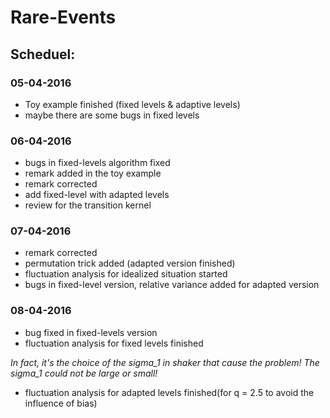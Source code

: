 # Rare-Events

## Scheduel:

### 05-04-2016
	
* Toy example finished (fixed levels & adaptive levels) 
* maybe there are some bugs in fixed levels

### 06-04-2016

* bugs in fixed-levels algorithm fixed
* remark added in the toy example
* remark corrected
* add fixed-level with adapted levels
* review for the transition kernel

### 07-04-2016

* remark corrected
* permutation trick added (adapted version finished)
* fluctuation analysis for idealized situation started
* bugs in fixed-level version, relative variance added for adapted version

### 08-04-2016
* bug fixed in fixed-levels version
* fluctuation analysis for fixed levels finished

*In fact, it's the choice of the sigma_1 in shaker that cause the problem! The sigma_1 could not be large or small!*

* fluctuation analysis for adapted levels finished(for q = 2.5 to avoid the influence of bias)

 
 


